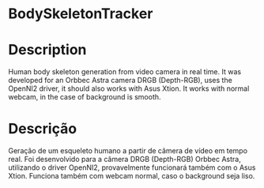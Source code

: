 # BodySkeletonTracker
# Description
Human body skeleton generation from video camera in real time. It was developed for an Orbbec Astra camera DRGB (Depth-RGB), uses the OpenNI2 driver, it should also works with Asus Xtion. It works with normal webcam, in the case of background is smooth.

# Descrição
Geração de um esqueleto humano a partir de câmera de vídeo em tempo real. Foi desenvolvido para a câmera DRGB (Depth-RGB) Orbbec Astra, utilizando o driver OpenNI2, provavelmente funcionará também com o Asus Xtion. Funciona também com webcam normal, caso o background seja liso.
